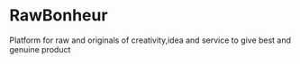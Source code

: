 # RawBonheur
Platform for raw and originals of creativity,idea and service to give best and genuine product
